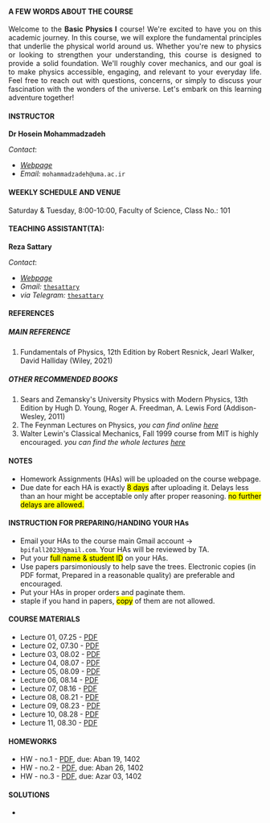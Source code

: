 #### A FEW WORDS ABOUT THE COURSE

<p style="text-align: justify; ">Welcome to the <b>Basic Physics I</b> course! We're excited to have you on this academic journey. In this course, we will explore the fundamental principles that underlie the physical world around us. Whether you're new to physics or looking to strengthen your understanding, this course is designed to provide a solid foundation. We'll roughly cover mechanics, and our goal is to make physics accessible, engaging, and relevant to your everyday life. Feel free to reach out with questions, concerns, or simply to discuss your fascination with the wonders of the universe. Let's embark on this learning adventure together!</p>


#### INSTRUCTOR

**Dr Hosein Mohammadzadeh**

_Contact_:

* [_Webpage_](https://uma.ac.ir/cv.php?cv=117&url_title=%d8%ad%d8%b3%db%8c%d9%86-%d9%85%d8%ad%d9%85%d8%af%d8%b2%d8%a7%d8%af%d9%87&rewrite_url=1&mod=scv)
* _Email:_ `mohammadzadeh@uma.ac.ir`

#### WEEKLY SCHEDULE AND VENUE

Saturday & Tuesday, 8:00-10:00, Faculty of Science, Class No.: 101

#### TEACHING ASSISTANT(TA):

**Reza Sattary**

_Contact_:
* [_Webpage_](https://sattary.github.io/)
* _Gmail:_  [`thesattary`](mailto:thesattary@gmail.com)
* _via Telegram:_ [`thesattary`](https://t.me/thesattary)


#### REFERENCES

##### MAIN REFERENCE

1. Fundamentals of Physics, 12th Edition by Robert Resnick, Jearl Walker, David Halliday (Wiley, 2021)

##### OTHER RECOMMENDED BOOKS

1. Sears and Zemansky's University Physics with Modern Physics, 13th Edition by Hugh D. Young, Roger A. Freedman, A. Lewis Ford (Addison-Wesley, 2011)
2. The Feynman Lectures on Physics, _you can find online [here](https://www.feynmanlectures.caltech.edu/)_
3. Walter Lewin's Classical Mechanics, Fall 1999 course from MIT is highly encouraged. _you can find the whole lectures [here](https://www.youtube.com/playlist?list=PLUdYlQf0_sSsb2tNcA3gtgOt8LGH6tJbr)_ 


#### NOTES 

* Homework Assignments (HAs) will be uploaded on the course webpage.
* Due date for each HA is exactly <mark>8 days</mark>  after uploading it. Delays less than an hour might be acceptable only after proper reasoning. <mark>no further delays are allowed.</mark>

#### INSTRUCTION FOR PREPARING/HANDING YOUR HAs

* Email your HAs to the course main Gmail account -> `bpifall2023@gmail.com`. Your HAs will be reviewed by TA. 
* Put your <mark>full name & student ID</mark> on your HAs.
* Use papers parsimoniously to help save the trees. Electronic copies (in PDF format, Prepared in a reasonable quality) are preferable and encouraged. 
* Put your HAs in proper orders and paginate them.
* staple if you hand in papers, <mark>copy</mark> of them are not allowed.


#### COURSE MATERIALS

* Lecture 01, 07.25 - [PDF](https://drive.google.com/file/d/1tXKdQUzDtTI2G1y8ufEO7xs-_wVlYo-H/view?usp=sharing)
* Lecture 02, 07.30 - [PDF](https://drive.google.com/file/d/1nlFEQQrylITmJ5SUdukvpvmqNf3xaeY9/view?usp=sharing)
* Lecture 03, 08.02 - [PDF](https://drive.google.com/file/d/1pw4Fb_FVH1xa_mcP6Ssbz1GyPzG3Pl_k/view?usp=sharing)
* Lecture 04, 08.07 - [PDF](https://drive.google.com/file/d/1m7U0XzIU17ptRUuBC1UIuvXbnqUL-CWn/view?usp=sharing)
* Lecture 05, 08.09 - [PDF](https://drive.google.com/file/d/1ktzIAazPSM-Rbciwr3pb1PlGLQ505uan/view?usp=sharing)
* Lecture 06, 08.14 - [PDF](https://drive.google.com/file/d/15OVly8g9ocNXNAOAlSGUIIEYq2Nbtu2W/view?usp=sharing)
* Lecture 07, 08.16 - [PDF](https://drive.google.com/file/d/1Yx_LD_d6cBy8Q6zGkClC6gqO7YJde4zz/view?usp=sharing)
* Lecture 08, 08.21 - [PDF](https://drive.google.com/file/d/1v2mbxfW5ImF2b2uYVGdAqGZMf4jl6R5E/view?usp=sharing)
* Lecture 09, 08.23 - [PDF](https://drive.google.com/file/d/1t70xqsHAd9Iup8MOCrSIdBYyTl8VzvqS/view?usp=sharing)
* Lecture 10, 08.28 - [PDF](https://drive.google.com/file/d/10ZuuUVcDqyiydQYf94cVzZ4Q-1CnSOaj/view?usp=sharing)
* Lecture 11, 08.30 - [PDF](https://drive.google.com/file/d/1Bmxb22hot8tLtFq8f02YDNiTGkOTiL3H/view?usp=sharing)

#### HOMEWORKS 

* HW - no.1 - [PDF](https://drive.google.com/file/d/1OJvLEe5SLUeEXJsS3UhK39PxfIA_PPH5/view?usp=sharing), due: Aban 19, 1402
* HW - no.2 - [PDF](https://drive.google.com/file/d/1g2yOW0pzbAuzZd40gRv2GDwo4qnrlA7d/view?usp=sharing), due: Aban 26, 1402
* HW - no.3 - [PDF](https://drive.google.com/file/d/1SVVkOHe54edTVcrgR5PSrK1MrVtFFQBa/view?usp=sharing), due: Azar 03, 1402

    

#### SOLUTIONS

* 



